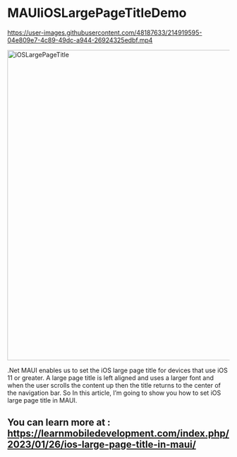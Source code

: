 # MAUIiOSLargePageTitleDemo

https://user-images.githubusercontent.com/48187633/214919595-04e809e7-4c89-49dc-a944-26924325edbf.mp4

<img width="703" alt="iOSLargePageTitle" src="https://user-images.githubusercontent.com/48187633/214919770-f3a97ed2-315d-40f6-8730-b534b69b1246.png">

.Net MAUI enables us to set the iOS large page title for devices that use iOS 11 or greater. A large page title is left aligned and uses a larger font and when the user scrolls the content up then the title returns to the center of the navigation bar. So In this article, I’m going to show you how to set iOS large page title in MAUI.

## You can learn more at : https://learnmobiledevelopment.com/index.php/2023/01/26/ios-large-page-title-in-maui/

